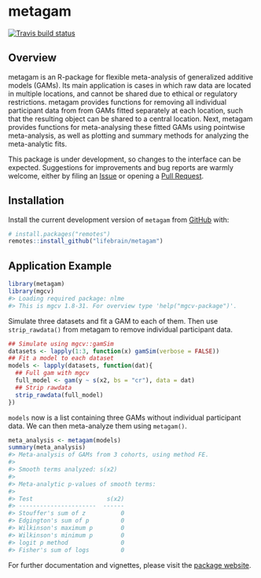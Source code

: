 
<!-- README.md is generated from README.Rmd. Please edit that file -->

# metagam

<!-- badges: start -->

[![Travis build
status](https://travis-ci.org/lifebrain/metagam.svg?branch=master)](https://travis-ci.org/lifebrain/metagam)
<!-- badges: end -->

## Overview

metagam is an R-package for flexible meta-analysis of generalized
additive models (GAMs). Its main application is cases in which raw data
are located in multiple locations, and cannot be shared due to ethical
or regulatory restrictions. metagam provides functions for removing all
individual participant data from from GAMs fitted separately at each
location, such that the resulting object can be shared to a central
location. Next, metagam provides functions for meta-analysing these
fitted GAMs using pointwise meta-analysis, as well as plotting and
summary methods for analyzing the meta-analytic fits.

This package is under development, so changes to the interface can be
expected. Suggestions for improvements and bug reports are warmly
welcome, either by filing an
[Issue](https://github.com/lifebrain/metagam/issues) or opening a [Pull
Request](https://github.com/lifebrain/metagam/pulls).

## Installation

Install the current development version of `metagam` from
[GitHub](https://github.com/) with:

``` r
# install.packages("remotes")
remotes::install_github("lifebrain/metagam")
```

## Application Example

``` r
library(metagam)
library(mgcv)
#> Loading required package: nlme
#> This is mgcv 1.8-31. For overview type 'help("mgcv-package")'.
```

Simulate three datasets and fit a GAM to each of them. Then use
`strip_rawdata()` from metagam to remove individual participant data.

``` r
## Simulate using mgcv::gamSim
datasets <- lapply(1:3, function(x) gamSim(verbose = FALSE))
## Fit a model to each dataset
models <- lapply(datasets, function(dat){
  ## Full gam with mgcv
  full_model <- gam(y ~ s(x2, bs = "cr"), data = dat)
  ## Strip rawdata
  strip_rawdata(full_model)
})
```

`models` now is a list containing three GAMs without individual
participant data. We can then meta-analyze them using `metagam()`.

``` r
meta_analysis <- metagam(models)
summary(meta_analysis)
#> Meta-analysis of GAMs from 3 cohorts, using method FE.
#> 
#> Smooth terms analyzed: s(x2) 
#> 
#> Meta-analytic p-values of smooth terms:
#> 
#> Test                     s(x2)
#> ----------------------  ------
#> Stouffer's sum of z          0
#> Edgington's sum of p         0
#> Wilkinson's maximum p        0
#> Wilkinson's minimum p        0
#> logit p method               0
#> Fisher's sum of logs         0
```

For further documentation and vignettes, please visit the [package
website](https://lifebrain.github.io/metagam/).
